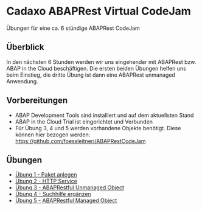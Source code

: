 # Cadaxo ABAPRest Virtual CodeJam
Übungen für eine ca. 6 stündige ABAPRest CodeJam

## Überblick
In den nächsten 6 Stunden werden wir uns eingehender mit ABAPRest bzw. ABAP in the Cloud beschäftigen. Die ersten beiden Übungen helfen uns beim Einstieg, die dritte Übung ist dann eine ABAPRest unmanaged Anwendung.

## Vorbereitungen
- ABAP Development Tools sind installiert und auf dem aktuellsten Stand
- ABAP in the Cloud Trial ist eingerichtet und Verbunden
- Für Übung 3, 4 und 5 werden vorhandene Objekte benötigt. Diese können hier bezogen werden: https://github.com/foessleitnerj/ABAPRestCodeJam

## Übungen

* [Übung 1 - Paket anlegen](exercise/ex1/README.md)
* [Übung 2 - HTTP Service](exercise/ex2/README.md)
* [Übung 3 - ABAPRestful Unmanaged Object](exercise/ex3/readme.md)
* [Übung 4 - Suchhilfe ergänzen](exercise/ex4/readme.md)
* [Übung 5 - ABAPRestful Managed Object](exercise/ex5/readme.md)
